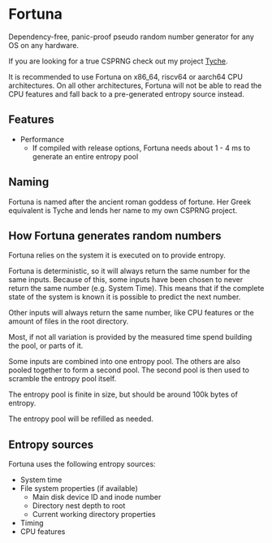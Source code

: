 # Fortuna
Dependency-free, panic-proof pseudo random number generator for any OS on any hardware.

If you are looking for a true CSPRNG check out my project [Tyche](https://github.com/xqhare/tyche).

It is recommended to use Fortuna on x86_64, riscv64 or aarch64 CPU architectures. On all other architectures, Fortuna will not be able to read the CPU features and fall back to a pre-generated entropy source instead.

## Features

- Performance
    - If compiled with release options, Fortuna needs about 1 - 4 ms to generate an entire entropy pool

## Naming
Fortuna is named after the ancient roman goddess of fortune. Her Greek equivalent is Tyche and lends her name to my own CSPRNG project.

## How Fortuna generates random numbers
Fortuna relies on the system it is executed on to provide entropy.

Fortuna is deterministic, so it will always return the same number for the same inputs. Because of this, some inputs have been chosen to never return the same number (e.g. System Time).
This means that if the complete state of the system is known it is possible to predict the next number.

Other inputs will always return the same number, like CPU features or the amount of files in the root directory.

Most, if not all variation is provided by the measured time spend building the pool, or parts of it.

Some inputs are combined into one entropy pool. The others are also pooled together to form a second pool. The second pool is then used to scramble the entropy pool itself.

The entropy pool is finite in size, but should be around 100k bytes of entropy.

The entropy pool will be refilled as needed.

## Entropy sources
Fortuna uses the following entropy sources:
- System time
- File system properties (if available)
    - Main disk device ID and inode number
    - Directory nest depth to root
    - Current working directory properties
- Timing
- CPU features
